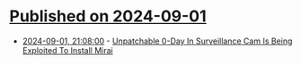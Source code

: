 # [Published on 2024-09-01](index.md)

* [2024-09-01, 21:08:00](https://soylentnews.org/article.pl?sid=24/09/01/0050214&from=rss) - [Unpatchable 0-Day In Surveillance Cam Is Being Exploited To Install Mirai](https://soylentnews.org/article.pl?sid=24/09/01/0050214&from=rss)
